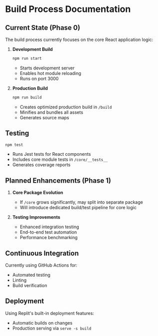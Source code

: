 
# Build Process Documentation

## Current State (Phase 0)

The build process currently focuses on the core React application logic:

1. **Development Build**
   ```bash
   npm run start
   ```
   - Starts development server
   - Enables hot module reloading
   - Runs on port 3000

2. **Production Build**
   ```bash
   npm run build
   ```
   - Creates optimized production build in `/build`
   - Minifies and bundles all assets
   - Generates source maps

## Testing
```bash
npm test
```
- Runs Jest tests for React components
- Includes core module tests in `/core/__tests__`
- Generates coverage reports

## Planned Enhancements (Phase 1)

1. **Core Package Evolution**
   - If `/core` grows significantly, may split into separate package
   - Will introduce dedicated build/test pipeline for core logic

2. **Testing Improvements**
   - Enhanced integration testing
   - End-to-end test automation
   - Performance benchmarking

## Continuous Integration

Currently using GitHub Actions for:
- Automated testing
- Linting
- Build verification

## Deployment

Using Replit's built-in deployment features:
- Automatic builds on changes
- Production serving via `serve -s build`
